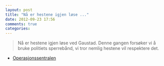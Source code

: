 ```yaml
---
layout: post
title: "Nå er hestene igjen løse ..."
date: 2012-09-23 17:56
comments: true
categories: 
---
```


> Nå er hestene igjen løse ved Gaustad. Denne gangen forsøker vi å bruke politiets sperrebånd, vi tror nemlig hestene vil respektere det. 
- [Operasjonssentralen](http://twitter.com/oslopolitiops/statuses/250036062792085504)

